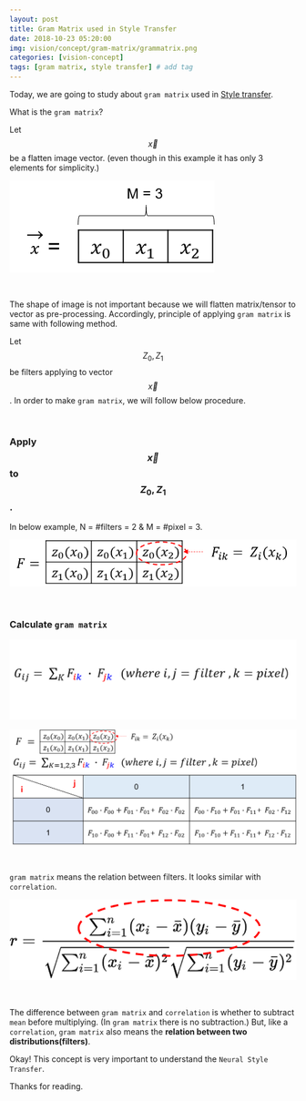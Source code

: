```yaml
---
layout: post
title: Gram Matrix used in Style Transfer  
date: 2018-10-23 05:20:00
img: vision/concept/gram-matrix/grammatrix.png
categories: [vision-concept] 
tags: [gram matrix, style transfer] # add tag
---
```


Today, we are going to study about `gram matrix` used in [Style transfer](https://www.cv-foundation.org/openaccess/content_cvpr_2016/papers/Gatys_Image_Style_Transfer_CVPR_2016_paper.pdf).

What is the `gram matrix`?

Let $$ \vec{x} $$ be a flatten image vector. (even though in this example it has only 3 elements for simplicity.)

![img1](../assets/img/vision/concept/gram-matrix/img1.png)

<br>

The shape of image is not important because we will flatten matrix/tensor to vector as pre-processing.
Accordingly, principle of applying `gram matrix` is same with following method.

Let $$ Z_{0}, Z_{1} $$ be filters applying to vector $$ \vec{x} $$.
In order to make `gram matrix`, we will follow below procedure.

<br>

### Apply $$ \vec{x} $$ to $$ Z_{0}, Z_{1} $$. 
In below example, N = #filters = 2 & M = #pixel = 3. 

![img2](../assets/img/vision/concept/gram-matrix/img2.png)

<br>


### Calculate `gram matrix`

![img3](../assets/img/vision/concept/gram-matrix/img3.png)

![img4](../assets/img/vision/concept/gram-matrix/img4.png)

<br>

`gram matrix` means the relation between filters.
It looks similar with `correlation`.

![img5](../assets/img/vision/concept/gram-matrix/img5.png)

<br>

The difference between `gram matrix` and `correlation` is whether to subtract `mean` before multiplying.
(In `gram matrix` there is no subtraction.)
But, like a `correlation`, `gram matrix` also means the **relation between two distributions(filters)**.

Okay! This concept is very important to understand the `Neural Style Transfer`.

Thanks for reading.